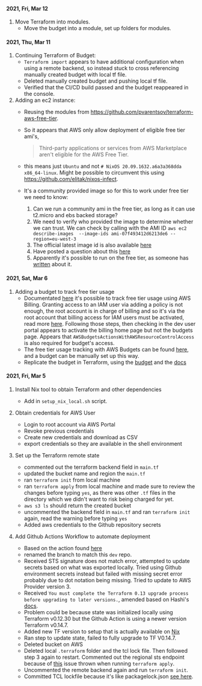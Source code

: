 #### 2021, Fri, Mar 12
1. Move Terraform into modules.
    * Move the budget into a module, set up folders for modules.

#### 2021, Thu, Mar 11 

1. Continuing Terraform of Budget:
    * `Terraform import` appears to have additional configuration when using a remote backend, so instead stuck to cross referencing manually created budget with local tf file.
    * Deleted manually created budget and pushing local tf file.
    * Verified that the CI/CD build passed and the budget reappeared in the console.
2. Adding an ec2 instance:
    * Reusing the modules from https://github.com/pvarentsov/terraform-aws-free-tier.
    * So it appears that AWS only allow deployment of eligible free tier ami's,
        > Third-party applications or services from AWS Marketplace aren't eligible for the AWS Free Tier.
    
    * this means just `Ubuntu` and not `# NixOS 20.09.1632.a6a3a368dda x86_64-linux`. Might be possible to circumvent this using https://github.com/elitak/nixos-infect.
    * It's a community provided image so for this to work under free tier we need to know:
        1. Can we run a community ami in the free tier, as long as it can use t2.micro and ebs backed storage?
        2. We need to verify who provided the image to determine whether we can trust. We can check by calling with the AMI ID `aws ec2 describe-images  --image-ids ami-07f493412d6213de6 --region=eu-west-3`
        3. The official latest image id is also available [here](https://nixos.org/download.html#nixos-amazon)
        4. Have posted a question about this [here](https://serverfault.com/questions/1056732/are-community-amis-eligible-for-ec2-free-tier)
        5. Apparently it's possible to run on the free tier, as someone has [written](https://typeclasses.com/nixos-on-aws#launching-an-ec2-instance) about it. 

#### 2021, Sat, Mar 6 

1. Adding a budget to track free tier usage
    * Documentated [here](https://docs.aws.amazon.com/awsaccountbilling/latest/aboutv2/tracking-free-tier-usage.html) it's possible to track free tier usage using AWS Billing. Granting access to an IAM user via adding a policy is not enough, the root account is in charge of billing and so it's via the root account that billing access for IAM  users must be activated, read more [here](https://docs.aws.amazon.com/awsaccountbilling/latest/aboutv2/control-access-billing.html#ControllingAccessWebsite-Activate). Following those steps, then checking in the dev user portal appears to activate the billing home page but not the budgets page. Appears that `AWSBudgetsActionsWithAWSResourceControlAccess` is also required for budget's access.
    * The free tier usage tracking with AWS Budgets can be found [here](https://aws.amazon.com/getting-started/hands-on/control-your-costs-free-tier-budgets/), and a budget can be manually set up this way.
    * Replicate the budget in Terraform, using the [budget](https://console.aws.amazon.com/billing/home#/budgets/details?name=Monthly%20Cost%20Budget) and the [docs](https://registry.terraform.io/providers/hashicorp/aws/latest/docs/resources/budgets_budget#argument-reference)


#### 2021, Fri, Mar 5 

1. Install Nix tool to obtain Terraform and other dependencies
    * Add in `setup_nix_local.sh` script.

2. Obtain credentials for AWS User
    * Login to root account via AWS Portal
    * Revoke previous credentials
    * Create new credentials and download as CSV
    * export credentials so they are available in the shell environment

3. Set up the Terraform remote state
    * commented out the terraform backend field in `main.tf`
    * updated the bucket name and region the `main.tf`
    * ran `terraform init` from local machine
    * ran `terraform apply` from local machine and made sure to review the changes before typing `yes`, as there was other `.tf` files in the directory which we didn't want to risk being charged for yet.
    * `aws s3 ls` should return the created bucket
    * uncommented the backend field in `main.tf` and ran `terraform init` again, read the warning before typing `yes`
    * Added aws credentials to the Github repository secrets

4. Add Github Actions Workflow to automate deployment
    * Based on the action found [here](https://github.com/loujaybee/terraform-aws-github-action-bootstrap/blob/master/.github/workflows/master.yml)
    * renamed the branch to match this `dev` repo.
    * Received STS signature does not match error, attempted to update secrets based on what was exported locally. Tried using Github environment secrets instead but failed with missing secret error probably due to dot notation being missing. Tried to update to AWS Provider version 3.
    * Received `You must complete the Terraform 0.13 upgrade process before upgrading to later versions.`, amended based on Hashi's [docs](https://registry.terraform.io/providers/hashicorp/aws/latest/docs).
    * Problem could be because state was initialized locally using Terraform v0.12.30 but the Github Action is using a newer version Terraform v0.14.7.
    * Added new TF version to setup that is actually available on [Nix](https://search.nixos.org/packages?channel=unstable&show=terraform_0_14&from=0&size=30&sort=relevance&query=terraform)
    * Ran step to update state, failed to fully upgrade to TF V0.14.7.
    * Deleted bucket on AWS
    * Deleted local `.terraform` folder and the tcl lock file. Then followed step 3 again to restart. Commented out the regional sts endpoint because of [this](https://github.com/hashicorp/terraform-provider-aws/issues/14873) issue thrown when running `terraform apply`.
    * Uncommented the remote backend again and run `terraform init`.
    * Committed TCL lockfile because it's like packagelock.json [see here](https://www.terraform.io/docs/language/dependency-lock.html).